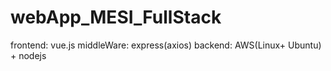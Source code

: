 # webApp_MESI_FullStack
frontend: vue.js
middleWare: express(axios)
backend: AWS(Linux+ Ubuntu) + nodejs
